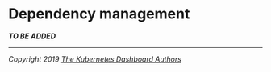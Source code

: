 # Dependency management

___TO BE ADDED___

----
_Copyright 2019 [The Kubernetes Dashboard Authors](https://github.com/kubernetes/dashboard/graphs/contributors)_
